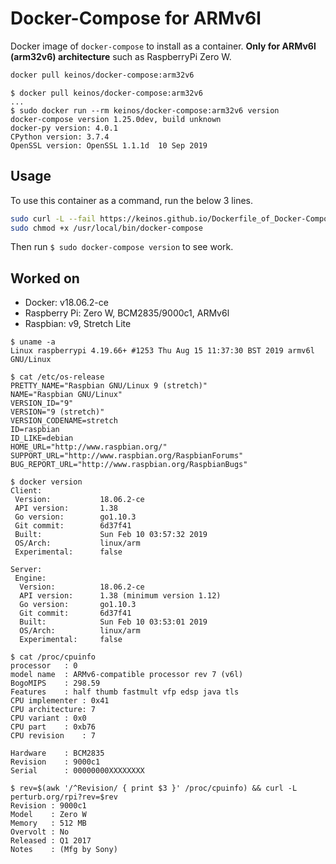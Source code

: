# Docker-Compose for ARMv6l

Docker image of `docker-compose` to install as a container. **Only for ARMv6l (arm32v6) architecture** such as RaspberryPi Zero W.

```bash
docker pull keinos/docker-compose:arm32v6
```

```shellsession
$ docker pull keinos/docker-compose:arm32v6
...
$ sudo docker run --rm keinos/docker-compose:arm32v6 version
docker-compose version 1.25.0dev, build unknown
docker-py version: 4.0.1
CPython version: 3.7.4
OpenSSL version: OpenSSL 1.1.1d  10 Sep 2019
```

## Usage

To use this container as a command, run the below 3 lines.

```bash
sudo curl -L --fail https://keinos.github.io/Dockerfile_of_Docker-Compose_for_ARMv6l/run.sh -o /usr/local/bin/docker-compose
sudo chmod +x /usr/local/bin/docker-compose
```

Then run `$ sudo docker-compose version` to see work.

## Worked on

- Docker: v18.06.2-ce
- Raspberry Pi: Zero W, BCM2835/9000c1, ARMv6l
- Raspbian: v9, Stretch Lite

```shellsession
$ uname -a
Linux raspberrypi 4.19.66+ #1253 Thu Aug 15 11:37:30 BST 2019 armv6l GNU/Linux

$ cat /etc/os-release
PRETTY_NAME="Raspbian GNU/Linux 9 (stretch)"
NAME="Raspbian GNU/Linux"
VERSION_ID="9"
VERSION="9 (stretch)"
VERSION_CODENAME=stretch
ID=raspbian
ID_LIKE=debian
HOME_URL="http://www.raspbian.org/"
SUPPORT_URL="http://www.raspbian.org/RaspbianForums"
BUG_REPORT_URL="http://www.raspbian.org/RaspbianBugs"
```

```shellsession
$ docker version
Client:
 Version:           18.06.2-ce
 API version:       1.38
 Go version:        go1.10.3
 Git commit:        6d37f41
 Built:             Sun Feb 10 03:57:32 2019
 OS/Arch:           linux/arm
 Experimental:      false

Server:
 Engine:
  Version:          18.06.2-ce
  API version:      1.38 (minimum version 1.12)
  Go version:       go1.10.3
  Git commit:       6d37f41
  Built:            Sun Feb 10 03:53:01 2019
  OS/Arch:          linux/arm
  Experimental:     false
```

```shellsession
$ cat /proc/cpuinfo
processor	: 0
model name	: ARMv6-compatible processor rev 7 (v6l)
BogoMIPS	: 298.59
Features	: half thumb fastmult vfp edsp java tls
CPU implementer	: 0x41
CPU architecture: 7
CPU variant	: 0x0
CPU part	: 0xb76
CPU revision	: 7

Hardware	: BCM2835
Revision	: 9000c1
Serial		: 00000000XXXXXXXX

$ rev=$(awk '/^Revision/ { print $3 }' /proc/cpuinfo) && curl -L perturb.org/rpi?rev=$rev
Revision : 9000c1
Model    : Zero W
Memory   : 512 MB
Overvolt : No
Released : Q1 2017
Notes    : (Mfg by Sony)

````

